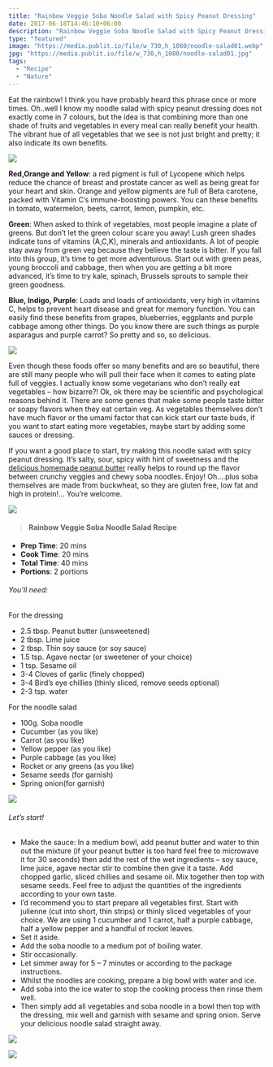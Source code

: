 ```yaml
---
title: "Rainbow Veggie Soba Noodle Salad with Spicy Peanut Dressing"
date: 2017-06-18T14:46:10+06:00
description: "Rainbow Veggie Soba Noodle Salad with Spicy Peanut Dressing"
type: "featured"
image: "https://media.publit.io/file/w_730,h_1080/noodle-salad01.webp"
jpg: "https://media.publit.io/file/w_730,h_1080/noodle-salad01.jpg"
tags:
  - "Recipe"
  - "Nature"
---
```


Eat the rainbow! I think you have probably heard this phrase once or more times. Oh..well I know my noodle salad with spicy peanut dressing does not exactly come in 7 colours, but the idea is that combining more than one shade of fruits and vegetables in every meal can really benefit your health. The vibrant hue of all vegetables that we see is not just bright and pretty; it also indicate its own benefits.

![](https://media.publit.io/file/w_730/noodle-salad02.webp)

**Red,Orange and Yellow**: a red pigment is full of Lycopene which helps reduce the chance of breast and prostate cancer as well as being great for your heart and skin. Orange and yellow pigments are full of Beta carotene, packed with Vitamin C’s immune-boosting powers. You can these benefits in tomato, watermelon, beets, carrot, lemon, pumpkin, etc.

**Green**: When asked to think of vegetables, most people imagine a plate of greens. But don’t let the green colour scare you away! Lush green shades indicate tons of vitamins (A,C,K), minerals and antioxidants. A lot of people stay away from green veg because they believe the taste is bitter. If you fall into this group, it’s time to get more adventurous. Start out with green peas, young broccoli and cabbage, then when you are getting a bit more advanced, it’s time to try kale, spinach, Brussels sprouts to sample their green goodness.

**Blue, Indigo, Purple**: Loads and loads of antioxidants, very high in vitamins C, helps to prevent heart disease and great for memory function. You can easily find these benefits from grapes, blueberries, eggplants and purple cabbage among other  things. Do you know there are such things as purple asparagus and purple carrot? So pretty and so, so delicious.

![](https://media.publit.io/file/w_730/noodle-salad03.webp)

Even though these foods offer so many benefits and are so beautiful, there are still many people who will pull their face when it comes to eating plate full of veggies. I actually know some vegetarians who don’t really eat vegetables – how bizarre?! Ok, ok there may be scientific and psychological reasons behind it. There are some genes that make some people taste bitter or soapy flavors when they eat certain veg. As vegetables themselves don’t have much flavor or the umami factor that can kick start our taste buds, if you want to start eating more vegetables, maybe start by adding some sauces or dressing.

If you want a good place to start, try making this noodle salad with spicy peanut dressing. It’s salty, sour, spicy  with hint of sweetness and the [delicious homemade peanut butter](linkneededhere) really helps to round up the flavor between crunchy veggies and chewy soba noodles. Enjoy! Oh….plus soba themselves are made from buckwheat, so they are gluten free, low fat and high in protein!… You’re welcome.

![](https://media.publit.io/file/w_730/noodle-salad04.webp)

>#### Rainbow Veggie Soba Noodle Salad Recipe

- **Prep Time**: 20 mins
- **Cook Time**: 20 mins
- **Total Time**: 40 mins
- **Portions**: 2 portions

###### You’ll need:
For the dressing
- 2.5 tbsp. Peanut butter (unsweetened)
- 2 tbsp. Lime juice
- 2 tbsp. Thin soy sauce (or soy sauce)
- 1.5 tsp. Agave nectar (or sweetener of your choice)
- 1 tsp. Sesame oil
- 3-4 Cloves of garlic (finely chopped)
- 3-4 Bird’s eye chillies (thinly sliced, remove seeds optional)
- 2-3 tsp. water  

For the noodle salad
- 100g. Soba noodle
- Cucumber (as you like)
- Carrot (as you like)
- Yellow pepper (as you like)
- Purple cabbage (as you like)
- Rocket or any greens (as you like)
- Sesame seeds (for garnish)
- Spring onion(for garnish)

![](https://media.publit.io/file/w_730/noodle-salad05.webp)

###### Let’s start!
- Make the sauce: In a medium bowl, add peanut butter and water to thin out the mixture (if your peanut butter is too hard feel free to microwave it for 30 seconds) then add the rest of the wet ingredients – soy sauce, lime juice, agave nectar stir to combine then give it a taste. Add chopped garlic, sliced chillies and sesame oil. Mix together then top with sesame seeds. Feel free to adjust the quantities of the ingredients according to your own taste.
- I’d recommend you to start prepare all vegetables first. Start with julienne (cut into short, thin strips) or thinly sliced vegetables of your choice. We are using 1 cucumber and 1 carrot, half a purple cabbage, half a yellow pepper and a handful of rocket leaves.
- Set it aside.
- Add the soba noodle to a medium pot of boiling water.
- Stir occasionally.
- Let simmer away for 5 – 7 minutes or according to the package instructions.
- Whilst the noodles are cooking, prepare a big bowl with water and ice.
- Add soba into the ice water to stop the cooking process then rinse them well.
- Then simply add all vegetables and soba noodle in a bowl then top with the dressing, mix well and garnish with sesame and spring onion. Serve your delicious noodle salad straight away.

![](https://media.publit.io/file/w_730/noodle-salad06.webp)

![](https://media.publit.io/file/w_730/noodle-salad07.webp)
